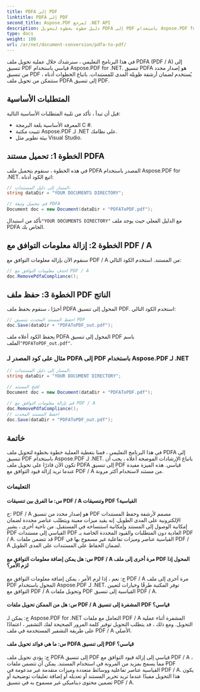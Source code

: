 ```yaml
---
title: PDFA إلى PDF
linktitle: PDFA إلى PDF
second_title: Aspose.PDF لمرجع .NET API
description: دليل خطوة بخطوة لتحويل PDFA إلى PDF باستخدام Aspose.PDF for .NET.
type: docs
weight: 100
url: /ar/net/document-conversion/pdfa-to-pdf/
---
```

في هذا البرنامج التعليمي ، سنرشدك خلال عملية تحويل ملف PDFA (PDF / A) إلى تنسيق PDF قياسي باستخدام Aspose.PDF for .NET. تنسيق PDFA هو إصدار محدد من تنسيق PDF يُستخدم لضمان أرشفة طويلة المدى للمستندات. باتباع الخطوات أدناه ، ستتمكن من تحويل ملف PDFA إلى تنسيق PDF.

## المتطلبات الأساسية
قبل أن تبدأ ، تأكد من تلبية المتطلبات الأساسية التالية:

- المعرفة الأساسية بلغة البرمجة C #.
- تثبيت مكتبة Aspose.PDF لـ .NET على نظامك.
- بيئة تطوير مثل Visual Studio.

## الخطوة 1: تحميل مستند PDFA
في هذه الخطوة ، سنقوم بتحميل ملف PDFA المصدر باستخدام Aspose.PDF for .NET. اتبع الكود أدناه:

```csharp
// المسار إلى دليل المستندات.
string dataDir = "YOUR DOCUMENTS DIRECTORY";

// قم بتحميل وثيقة PDFA
Document doc = new Document(dataDir + "PDFAToPDF.pdf");
```

 تأكد من استبدال`"YOUR DOCUMENTS DIRECTORY"` مع الدليل الفعلي حيث يوجد ملف PDFA الخاص بك.

## الخطوة 2: إزالة معلومات التوافق مع PDF / A
سنقوم الآن بإزالة معلومات التوافق مع PDF / A من المستند. استخدم الكود التالي:

```csharp
// احذف معلومات التوافق مع PDF / A
doc.RemovePdfaCompliance();
```

## الخطوة 3: حفظ ملف PDF الناتج
أخيرًا ، سنقوم بحفظ ملف PDFA المحول إلى تنسيق PDF. استخدم الكود التالي:

```csharp
// احفظ المستند المحدث بتنسيق PDF
doc.Save(dataDir + "PDFAToPDF_out.pdf");
```

 يحفظ الكود أعلاه ملف PDFA المحول إلى تنسيق PDF باسم الملف`"PDFAToPDF_out.pdf"`.

### مثال على كود المصدر لـ PDFA إلى PDF باستخدام Aspose.PDF لـ .NET


```csharp
// المسار إلى دليل المستندات.
string dataDir = "YOUR DOCUMENT DIRECTORY";

// افتح المستند
Document doc = new Document(dataDir + "PDFAToPDF.pdf");

// قم بإزالة معلومات التوافق مع PDF / A
doc.RemovePdfaCompliance();
// احفظ المستند المحدث
doc.Save(dataDir + "PDFAToPDF_out.pdf");
```

## خاتمة
في هذا البرنامج التعليمي ، قمنا بتغطية العملية خطوة بخطوة لتحويل ملف PDFA إلى تنسيق PDF باستخدام Aspose.PDF لـ .NET. باتباع الإرشادات الموضحة أعلاه ، يجب أن تكون الآن قادرًا على تحويل ملف PDFA إلى تنسيق PDF قياسي. هذه الميزة مفيدة عندما تريد إزالة قيود التوافق مع PDF / A من مستند لاستخدام أكثر مرونة.

### التعليمات

#### س: ما الفرق بين تنسيقات PDF / A وتنسيقات PDF القياسية؟

ج: PDF / A هو إصدار محدد من تنسيق PDF مصمم لأرشفة وحفظ المستندات الإلكترونية على المدى الطويل. إنه يقيد ميزات معينة ويتطلب عناصر محددة لضمان إمكانية الوصول إلى المستند وإمكانية استنساخه في المستقبل. من ناحية أخرى ، يشير PDF القياسي إلى مستندات PDF العادية دون المتطلبات والقيود المحددة الخاصة بـ PDF / A. قد تتضمن ملفات PDF القياسية عناصر وميزات تفاعلية غير مسموح بها في PDF / A لضمان الحفاظ على المستندات على المدى الطويل.

#### س: هل يمكن إضافة معلومات التوافق مع PDF / A مرة أخرى إلى ملف PDF المحول إذا لزم الأمر؟

ج: نعم ، إذا لزم الأمر ، يمكن إضافة معلومات التوافق مع PDF / A مرة أخرى إلى ملف PDF المحول باستخدام Aspose.PDF لـ .NET. توفر المكتبة طرقًا وخيارات لتعيين التوافق مع PDF / A وتحويل ملفات PDF القياسية إلى تنسيق PDF / A.

#### س: هل من الممكن تحويل ملفات PDF / A المشفرة إلى تنسيق PDF قياسي؟

ج: يمكن لـ Aspose.PDF for .NET التعامل مع ملفات PDF / A المشفرة أثناء عملية التحويل. ومع ذلك ، قد يتطلب التحويل توفير كلمة المرور الصحيحة لفك التشفير ، اعتمادًا على طريقة التشفير المستخدمة في ملف PDF / A الأصلي.

#### س: ما هي فوائد تحويل ملف PDFA إلى تنسيق PDF قياسي؟

ج: يؤدي تحويل ملف PDFA إلى تنسيق PDF قياسي إلى إزالة قيود التوافق مع PDF / A ، مما يسمح بمزيد من المرونة في استخدام المستند. يمكن أن تتضمن ملفات PDF القياسية عناصر تفاعلية ووسائط متعددة وميزات متقدمة غير مدعومة في PDF / A. يكون هذا التحويل مفيدًا عندما تريد تحرير المستند أو تعديله أو إضافة تعليقات توضيحية أو تضمين محتوى ديناميكي غير مسموح به في تنسيق PDF / A.